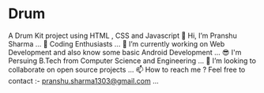 # Drum
A Drum Kit project using HTML , CSS and Javascript
👋 Hi, I’m Pranshu Sharma ... 👀 Coding Enthusiasts ... 🌱 I’m currently working on Web Development and also know some basic Android Development ... 😎 I'm Persuing B.Tech from Computer Science and Engineering ... 💞️ I’m looking to collaborate on open source projects ... 📫 How to reach me ? Feel free to contact :- pranshu.sharma1303@gmail.com ...
